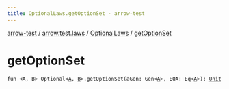 ```yaml
---
title: OptionalLaws.getOptionSet - arrow-test
---
```


[arrow-test](../../index.html) / [arrow.test.laws](../index.html) / [OptionalLaws](index.html) / [getOptionSet](./get-option-set.html)

# getOptionSet

`fun <A, B> Optional<`[`A`](get-option-set.html#A)`, `[`B`](get-option-set.html#B)`>.getOptionSet(aGen: Gen<`[`A`](get-option-set.html#A)`>, EQA: Eq<`[`A`](get-option-set.html#A)`>): `[`Unit`](https://kotlinlang.org/api/latest/jvm/stdlib/kotlin/-unit/index.html)
